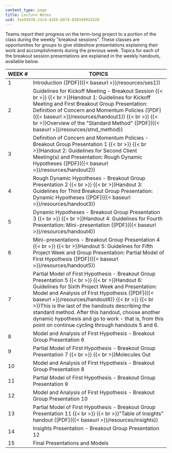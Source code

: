 ```yaml
---
content_type: page
title: Lecture Notes
uid: 3ae93838-23c4-4d26-b674-0383d9924320
---
```


Teams report their progress on the term-long project to a portion of the class during the weekly "breakout sessions". These classes are opportunities for groups to give slideshow presentations explaining their work and accomplishments during the previous week. Topics for each of the breakout session presentations are explained in the weekly handouts, available below.

| WEEK # | TOPICS |
| --- | --- |
| 1 | Introduction ([PDF]({{< baseurl >}}/resources/ses1)) |
| 2 | Guidelines for Kickoff Meeting - Breakout Session  {{< br >}}  {{< br >}}Handout 1: Guidelines for Kickoff Meeting and First Breakout Group Presentation: Definition of Concern and Momentum Policies ([PDF]({{< baseurl >}}/resources/handout1))  {{< br >}}  {{< br >}}Overview of the "Standard Method" ([PDF]({{< baseurl >}}/resources/stnd_method)) |
| 3 | Definition of Concern and Momentum Policies - Breakout Group Presentation 1  {{< br >}}  {{< br >}}Handout 2: Guidelines for Second Client Meeting(s) and Presentation: Rough Dynamic Hypotheses ([PDF]({{< baseurl >}}/resources/handout2)) |
| 4 | Rough Dynamic Hypotheses - Breakout Group Presentation 2  {{< br >}}  {{< br >}}Handout 3: Guidelines for Third Breakout Group Presentation: Dynamic Hypotheses ([PDF]({{< baseurl >}}/resources/handout3)) |
| 5 | Dynamic Hypotheses - Breakout Group Presentation 3  {{< br >}}  {{< br >}}Handout 4: Guidelines for Fourth Presentation: Mini-presentation ([PDF]({{< baseurl >}}/resources/handout4)) |
| 6 | Mini-presentations - Breakout Group Presentation 4  {{< br >}}  {{< br >}}Handout 5: Guidelines for Fifth Project Week and Group Presentation: Partial Model of First Hypothesis ([PDF]({{< baseurl >}}/resources/handout5)) |
| 7 | Partial Model of First Hypothesis - Breakout Group Presentation 5  {{< br >}}  {{< br >}}Handout 6: Guidelines for Sixth Project Week and Presentation: Model and Analysis of First Hypothesis ([PDF]({{< baseurl >}}/resources/handout6))  {{< br >}}  {{< br >}}This is the last of the handouts describing the standard method. After this handout, choose another dynamic hypothesis and go to work - that is, from this point on continue cycling through handouts 5 and 6. |
| 8 | Model and Analysis of First Hypothesis - Breakout Group Presentation 6 |
| 9 | Partial Model of First Hypothesis - Breakout Group Presentation 7  {{< br >}}  {{< br >}}Molecules Out |
| 10 | Model and Analysis of First Hypothesis - Breakout Group Presentation 8 |
| 11 | Partial Model of First Hypothesis - Breakout Group Presentation 9 |
| 12 | Model and Analysis of First Hypothesis - Breakout Group Presentation 10 |
| 13 | Partial Model of First Hypothesis - Breakout Group Presentation 11  {{< br >}}  {{< br >}}"Table of Insights" handout ([PDF]({{< baseurl >}}/resources/insights)) |
| 14 | Insights Presentation - Breakout Group Presentation 12 |
| 15 | Final Presentations and Models